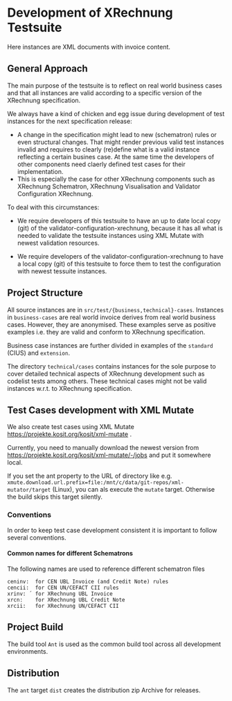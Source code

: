 # Development of XRechnung Testsuite

Here instances are XML documents with invoice content.

## General Approach

The main purpose of the testsuite is to reflect on real world business cases and that all instances are valid according to a specific version of the XRechnung specification. 

We always have a kind of chicken and egg issue during development of test instances for the next specification release:

* A change in the specification might lead to new (schematron) rules or even structural changes. That might render previous valid test instances invalid and requires to clearly (re)define what is a valid instance reflecting a certain busines case. At the same time the developers of other components need claerly defined test cases for their implementation.
* This is especially the case for other XRechnung components such as XRechnung Schematron, XRechnung Visualisation and Validator Configuration XRechnung. 

To deal with this circumstances:

* We require developers of this testsuite to have an up to date local copy (git) of the validator-configuration-xrechnung, because it has all what is needed to validate the testsuite instances using XML Mutate with newest validation resources.

* We require developers of the validator-configuration-xrechnung to have a local copy (git) of this testsuite to force them to test the configuration with newest tessuite instances.

## Project Structure

All source instances are in `src/test/{business,technical}-cases`. Instances in `business-cases` are real world invoice derives from real world business cases. However, they are anonymised. These examples serve as positive examples i.e. they are valid and conform to XRechnung specification.

Business case instances are further divided in examples of the `standard` (CIUS) and `extension`.

The directory `technical/cases` contains instances for the sole purpose to cover detailed technical aspects of XRechnung development such as codelist tests among others. These technical cases might not be valid instances w.r.t. to XRechnung specification.

## Test Cases development with XML Mutate

We also create test cases using XML Mutate https://projekte.kosit.org/kosit/xml-mutate .

Currently, you need to manually download the newest version from https://projekte.kosit.org/kosit/xml-mutate/-/jobs and put it somewhere local.

If you set the ant property to the URL of directory like e.g. `xmute.download.url.prefix=file:/mnt/c/data/git-repos/xml-mutator/target` (Linux), you can als execute the `mutate` target. Otherwise the build skips this target silently.

### Conventions

In order to keep test case development consistent it is important to follow several conventions.

#### Common names for different Schematrons

The following names are used to reference different schematron files

```
ceninv:  for CEN UBL Invoice (and Credit Note) rules
cencii:  for CEN UN/CEFACT CII rules
xrinv: ´ for XRechnung UBL Invoice
xrcn:    for XRechnung UBL Credit Note
xrcii:   for XRechnung UN/CEFACT CII
```

## Project Build

The build tool `Ant` is used as the common build tool across all development environments.

## Distribution

The `ant` target `dist` creates the distribution zip Archive for releases.
